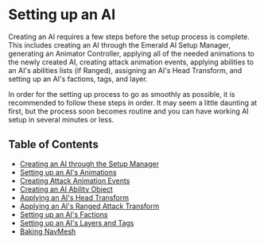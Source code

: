 # Setting up an AI
Creating an AI requires a few steps before the setup process is complete. This includes creating an AI through the Emerald AI Setup Manager, generating an Animator Controller, applying all of the needed animations to the newly created AI, creating attack animation events, applying abilities to an AI's abilities lists (if Ranged), assigning an AI's Head Transform, and setting up an AI's factions, tags, and layer. 

In order for the setting up process to go as smoothly as possible, it is recommended to follow these steps in order. It may seem a little daunting at first, but the process soon becomes routine and you can have working AI setup in several minutes or less.

## Table of Contents
* [Creating an AI through the Setup Manager]
* [Setting up an AI's Animations]
* [Creating Attack Animation Events]
* [Creating an AI Ability Object] 
* [Applying an AI's Head Transform]
* [Applying an AI's Ranged Attack Transform]
* [Setting up an AI's Factions]
* [Setting up an AI's Layers and Tags]
* [Baking NavMesh]

[Creating a New AI]: https://github.com/Black-Horizon-Studios/Emerald-AI/wiki/Creating-a-New-AI
[Creating an AI Ability Object]: https://github.com/Black-Horizon-Studios/Emerald-AI/wiki/Creating-an-AI-Ability-Object
[Creating an AI through the Setup Manager]: https://github.com/Black-Horizon-Studios/Emerald-AI/wiki/Creating-an-AI-through-the-Setup-Manager
[Setting up an AI's Animations]: https://github.com/Black-Horizon-Studios/Emerald-AI/wiki/Setting-up-an-AI's-Animations
[Creating Attack Animation Events]: https://github.com/Black-Horizon-Studios/Emerald-AI/wiki/Creating-Attack-Animation-Events
[Creating an AI through the Setup Manager]: https://github.com/Black-Horizon-Studios/Emerald-AI/wiki/Creating-an-AI-through-the-Setup-Manager
[Setting up an AI's Animations]: https://github.com/Black-Horizon-Studios/Emerald-AI/wiki/Setting-up-an-AI's-Animations
[Creating Attack Animation Events]: https://github.com/Black-Horizon-Studios/Emerald-AI/wiki/Creating-Attack-Animation-Events
[Applying an AI's Head Transform]:https://github.com/Black-Horizon-Studios/Emerald-AI/wiki/Applying-an-AI's-Head-Transform
[Setting up an AI's Factions]: https://github.com/Black-Horizon-Studios/Emerald-AI/wiki/Using-Factions-and-Faction-Manager
[Setting up an AI's Layers and Tags]: https://github.com/Black-Horizon-Studios/Emerald-AI/wiki/Setting-up-an-AI's-Layers-and-Tags
[Applying an AI's Ranged Attack Transform]: https://github.com/Black-Horizon-Studios/Emerald-AI/wiki/Applying-an-AI's-Ranged-Attack-Transform
[Baking NavMesh]: https://github.com/Black-Horizon-Studios/Emerald-AI/wiki/Baking-NavMesh